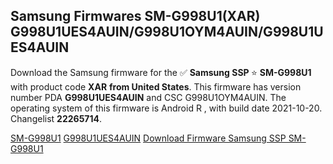 <h2>Samsung Firmwares SM-G998U1(XAR) G998U1UES4AUIN/G998U1OYM4AUIN/G998U1UES4AUIN</h2>
Download the Samsung firmware for the ✅ <strong>Samsung SSP </strong> ⭐ <strong>SM-G998U1</strong> with product code <strong>XAR</strong> <strong> from United States</strong>. This firmware has version number PDA <strong>G998U1UES4AUIN</strong> and CSC G998U1OYM4AUIN. The operating system of this firmware is Android R , with build date 2021-10-20. Changelist <strong>22265714</strong>.


[SM-G998U1](https://samfirm.shop/samsung/model/SM-G998U1)
[G998U1UES4AUIN](https://samfirm.shop/samsung/pda/G998U1UES4AUIN)
[Download Firmware Samsung SSP SM-G998U1](https://samfirm.shop/samsung/firmware/466660)
